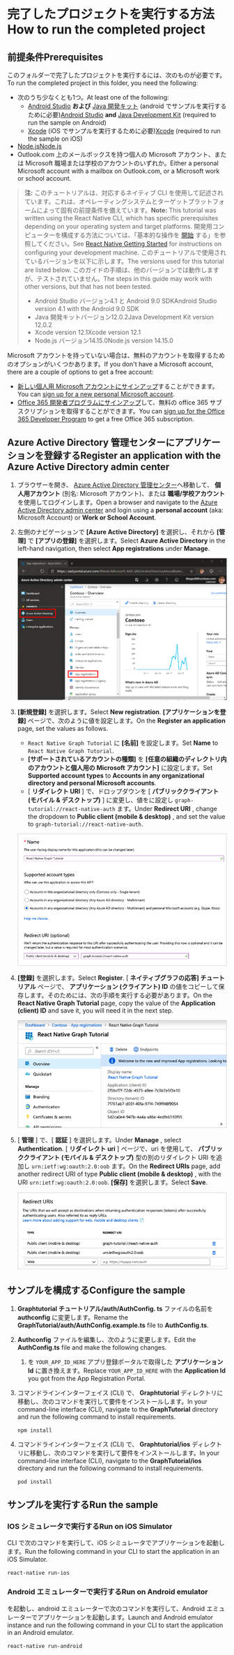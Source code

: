 # <a name="how-to-run-the-completed-project"></a><span data-ttu-id="5aa9b-101">完了したプロジェクトを実行する方法</span><span class="sxs-lookup"><span data-stu-id="5aa9b-101">How to run the completed project</span></span>

## <a name="prerequisites"></a><span data-ttu-id="5aa9b-102">前提条件</span><span class="sxs-lookup"><span data-stu-id="5aa9b-102">Prerequisites</span></span>

<span data-ttu-id="5aa9b-103">このフォルダーで完了したプロジェクトを実行するには、次のものが必要です。</span><span class="sxs-lookup"><span data-stu-id="5aa9b-103">To run the completed project in this folder, you need the following:</span></span>

- <span data-ttu-id="5aa9b-104">次のうち少なくとも1つ。</span><span class="sxs-lookup"><span data-stu-id="5aa9b-104">At least one of the following:</span></span>
  - <span data-ttu-id="5aa9b-105">[Android Studio](https://developer.android.com/studio/) **および** [Java 開発キット](https://jdk.java.net) (android でサンプルを実行するために必要)</span><span class="sxs-lookup"><span data-stu-id="5aa9b-105">[Android Studio](https://developer.android.com/studio/) **and** [Java Development Kit](https://jdk.java.net) (required to run the sample on Android)</span></span>
  - <span data-ttu-id="5aa9b-106">[Xcode](https://developer.apple.com/xcode/) (iOS でサンプルを実行するために必要)</span><span class="sxs-lookup"><span data-stu-id="5aa9b-106">[Xcode](https://developer.apple.com/xcode/) (required to run the sample on iOS)</span></span>
- [<span data-ttu-id="5aa9b-107">Node.js</span><span class="sxs-lookup"><span data-stu-id="5aa9b-107">Node.js</span></span>](https://nodejs.org)
- <span data-ttu-id="5aa9b-108">Outlook.com 上のメールボックスを持つ個人の Microsoft アカウント、または Microsoft 職場または学校のアカウントのいずれか。</span><span class="sxs-lookup"><span data-stu-id="5aa9b-108">Either a personal Microsoft account with a mailbox on Outlook.com, or a Microsoft work or school account.</span></span>

> <span data-ttu-id="5aa9b-109">**注:** このチュートリアルは、対応するネイティブ CLI を使用して記述されています。これは、オペレーティングシステムとターゲットプラットフォームによって固有の前提条件を備えています。</span><span class="sxs-lookup"><span data-stu-id="5aa9b-109">**Note:** This tutorial was written using the React Native CLI, which has specific prerequisites depending on your operating system and target platforms.</span></span> <span data-ttu-id="5aa9b-110">開発用コンピューターを構成する方法については、「基本的な操作を [開始](https://facebook.github.io/react-native/docs/getting-started) する」を参照してください。</span><span class="sxs-lookup"><span data-stu-id="5aa9b-110">See [React Native Getting Started](https://facebook.github.io/react-native/docs/getting-started) for instructions on configuring your development machine.</span></span> <span data-ttu-id="5aa9b-111">このチュートリアルで使用されているバージョンを以下に示します。</span><span class="sxs-lookup"><span data-stu-id="5aa9b-111">The versions used for this tutorial are listed below.</span></span> <span data-ttu-id="5aa9b-112">このガイドの手順は、他のバージョンでは動作しますが、テストされていません。</span><span class="sxs-lookup"><span data-stu-id="5aa9b-112">The steps in this guide may work with other versions, but that has not been tested.</span></span>
>
> - <span data-ttu-id="5aa9b-113">Android Studio バージョン4.1 と Android 9.0 SDK</span><span class="sxs-lookup"><span data-stu-id="5aa9b-113">Android Studio version 4.1 with the Android 9.0 SDK</span></span>
> - <span data-ttu-id="5aa9b-114">Java 開発キットバージョン12.0.2</span><span class="sxs-lookup"><span data-stu-id="5aa9b-114">Java Development Kit version 12.0.2</span></span>
> - <span data-ttu-id="5aa9b-115">Xcode version 12.1</span><span class="sxs-lookup"><span data-stu-id="5aa9b-115">Xcode version 12.1</span></span>
> - <span data-ttu-id="5aa9b-116">Node.js バージョン14.15.0</span><span class="sxs-lookup"><span data-stu-id="5aa9b-116">Node.js version 14.15.0</span></span>

<span data-ttu-id="5aa9b-117">Microsoft アカウントを持っていない場合は、無料のアカウントを取得するためのオプションがいくつかあります。</span><span class="sxs-lookup"><span data-stu-id="5aa9b-117">If you don't have a Microsoft account, there are a couple of options to get a free account:</span></span>

- <span data-ttu-id="5aa9b-118">[新しい個人用 Microsoft アカウントにサインアップ](https://signup.live.com/signup?wa=wsignin1.0&rpsnv=12&ct=1454618383&rver=6.4.6456.0&wp=MBI_SSL_SHARED&wreply=https://mail.live.com/default.aspx&id=64855&cbcxt=mai&bk=1454618383&uiflavor=web&uaid=b213a65b4fdc484382b6622b3ecaa547&mkt=E-US&lc=1033&lic=1)することができます。</span><span class="sxs-lookup"><span data-stu-id="5aa9b-118">You can [sign up for a new personal Microsoft account](https://signup.live.com/signup?wa=wsignin1.0&rpsnv=12&ct=1454618383&rver=6.4.6456.0&wp=MBI_SSL_SHARED&wreply=https://mail.live.com/default.aspx&id=64855&cbcxt=mai&bk=1454618383&uiflavor=web&uaid=b213a65b4fdc484382b6622b3ecaa547&mkt=E-US&lc=1033&lic=1).</span></span>
- <span data-ttu-id="5aa9b-119">[Office 365 開発者プログラムにサインアップ](https://developer.microsoft.com/office/dev-program)して、無料の office 365 サブスクリプションを取得することができます。</span><span class="sxs-lookup"><span data-stu-id="5aa9b-119">You can [sign up for the Office 365 Developer Program](https://developer.microsoft.com/office/dev-program) to get a free Office 365 subscription.</span></span>

## <a name="register-an-application-with-the-azure-active-directory-admin-center"></a><span data-ttu-id="5aa9b-120">Azure Active Directory 管理センターにアプリケーションを登録する</span><span class="sxs-lookup"><span data-stu-id="5aa9b-120">Register an application with the Azure Active Directory admin center</span></span>

1. <span data-ttu-id="5aa9b-121">ブラウザーを開き、 [Azure Active Directory 管理センター](https://aad.portal.azure.com)へ移動して、 **個人用アカウント** (別名: Microsoft アカウント)、または **職場/学校アカウント** を使用してログインします。</span><span class="sxs-lookup"><span data-stu-id="5aa9b-121">Open a browser and navigate to the [Azure Active Directory admin center](https://aad.portal.azure.com) and login using a **personal account** (aka: Microsoft Account) or **Work or School Account**.</span></span>

1. <span data-ttu-id="5aa9b-122">左側のナビゲーションで **[Azure Active Directory]** を選択し、それから **[管理]** で **[アプリの登録]** を選択します。</span><span class="sxs-lookup"><span data-stu-id="5aa9b-122">Select **Azure Active Directory** in the left-hand navigation, then select **App registrations** under **Manage**.</span></span>

    ![<span data-ttu-id="5aa9b-123">アプリの登録のスクリーンショット</span><span class="sxs-lookup"><span data-stu-id="5aa9b-123">A screenshot of the App registrations</span></span> ](/tutorial/images/aad-portal-app-registrations.png)

1. <span data-ttu-id="5aa9b-124">**[新規登録]** を選択します。</span><span class="sxs-lookup"><span data-stu-id="5aa9b-124">Select **New registration**.</span></span> <span data-ttu-id="5aa9b-125">**[アプリケーションを登録]** ページで、次のように値を設定します。</span><span class="sxs-lookup"><span data-stu-id="5aa9b-125">On the **Register an application** page, set the values as follows.</span></span>

    - <span data-ttu-id="5aa9b-126">`React Native Graph Tutorial` に **[名前]** を設定します。</span><span class="sxs-lookup"><span data-stu-id="5aa9b-126">Set **Name** to `React Native Graph Tutorial`.</span></span>
    - <span data-ttu-id="5aa9b-127">**[サポートされているアカウントの種類]** を **[任意の組織のディレクトリ内のアカウントと個人用の Microsoft アカウント]** に設定します。</span><span class="sxs-lookup"><span data-stu-id="5aa9b-127">Set **Supported account types** to **Accounts in any organizational directory and personal Microsoft accounts**.</span></span>
    - <span data-ttu-id="5aa9b-128">[ **リダイレクト URI** ] で、ドロップダウンを [ **パブリッククライアント (モバイル & デスクトップ)** ] に変更し、値をに設定し `graph-tutorial://react-native-auth` ます。</span><span class="sxs-lookup"><span data-stu-id="5aa9b-128">Under **Redirect URI** , change the dropdown to **Public client (mobile & desktop)** , and set the value to `graph-tutorial://react-native-auth`.</span></span>

    ![[アプリケーションを登録する] ページのスクリーンショット](/tutorial/images/aad-register-an-app.png)

1. <span data-ttu-id="5aa9b-130">**[登録]** を選択します。</span><span class="sxs-lookup"><span data-stu-id="5aa9b-130">Select **Register**.</span></span> <span data-ttu-id="5aa9b-131">[ **ネイティブグラフの応答] チュートリアル** ページで、 **アプリケーション (クライアント) ID** の値をコピーして保存します。そのためには、次の手順を実行する必要があります。</span><span class="sxs-lookup"><span data-stu-id="5aa9b-131">On the **React Native Graph Tutorial** page, copy the value of the **Application (client) ID** and save it, you will need it in the next step.</span></span>

    ![新しいアプリ登録のアプリケーション ID のスクリーンショット](/tutorial/images/aad-application-id.png)

1. <span data-ttu-id="5aa9b-133">[ **管理** ] で、[ **認証** ] を選択します。</span><span class="sxs-lookup"><span data-stu-id="5aa9b-133">Under **Manage** , select **Authentication**.</span></span> <span data-ttu-id="5aa9b-134">[ **リダイレクト uri** ] ページで、uri を使用して、 **パブリッククライアント (モバイル & デスクトップ)** 型の別のリダイレクト URI を追加し `urn:ietf:wg:oauth:2.0:oob` ます。</span><span class="sxs-lookup"><span data-stu-id="5aa9b-134">On the **Redirect URIs** page, add another redirect URI of type **Public client (mobile & desktop)** , with the URI `urn:ietf:wg:oauth:2.0:oob`.</span></span> <span data-ttu-id="5aa9b-135">**[保存]** を選択します。</span><span class="sxs-lookup"><span data-stu-id="5aa9b-135">Select **Save**.</span></span>

    ![リダイレクト Uri ページのスクリーンショット](/tutorial/images/aad-redirect-uris.png)

## <a name="configure-the-sample"></a><span data-ttu-id="5aa9b-137">サンプルを構成する</span><span class="sxs-lookup"><span data-stu-id="5aa9b-137">Configure the sample</span></span>

1. <span data-ttu-id="5aa9b-138">**Graphtutorial チュートリアル/auth/AuthConfig. ts** ファイルの名前を **authconfig** に変更します。</span><span class="sxs-lookup"><span data-stu-id="5aa9b-138">Rename the **GraphTutorial/auth/AuthConfig.example.ts** file to **AuthConfig.ts**.</span></span>
1. <span data-ttu-id="5aa9b-139">**Authconfig** ファイルを編集し、次のように変更します。</span><span class="sxs-lookup"><span data-stu-id="5aa9b-139">Edit the **AuthConfig.ts** file and make the following changes.</span></span>
    1. <span data-ttu-id="5aa9b-140">を `YOUR_APP_ID_HERE` アプリ登録ポータルで取得した **アプリケーション Id** に置き換えます。</span><span class="sxs-lookup"><span data-stu-id="5aa9b-140">Replace `YOUR_APP_ID_HERE` with the **Application Id** you got from the App Registration Portal.</span></span>

1. <span data-ttu-id="5aa9b-141">コマンドラインインターフェイス (CLI) で、 **Graphtutorial** ディレクトリに移動し、次のコマンドを実行して要件をインストールします。</span><span class="sxs-lookup"><span data-stu-id="5aa9b-141">In your command-line interface (CLI), navigate to the **GraphTutorial** directory and run the following command to install requirements.</span></span>

    ```Shell
    npm install
    ```

1. <span data-ttu-id="5aa9b-142">コマンドラインインターフェイス (CLI) で、 **Graphtutorial/ios** ディレクトリに移動し、次のコマンドを実行して要件をインストールします。</span><span class="sxs-lookup"><span data-stu-id="5aa9b-142">In your command-line interface (CLI), navigate to the **GraphTutorial/ios** directory and run the following command to install requirements.</span></span>

    ```Shell
    pod install
    ```

## <a name="run-the-sample"></a><span data-ttu-id="5aa9b-143">サンプルを実行する</span><span class="sxs-lookup"><span data-stu-id="5aa9b-143">Run the sample</span></span>

### <a name="run-on-ios-simulator"></a><span data-ttu-id="5aa9b-144">IOS シミュレータで実行する</span><span class="sxs-lookup"><span data-stu-id="5aa9b-144">Run on iOS Simulator</span></span>

<span data-ttu-id="5aa9b-145">CLI で次のコマンドを実行して、iOS シミュレータでアプリケーションを起動します。</span><span class="sxs-lookup"><span data-stu-id="5aa9b-145">Run the following command in your CLI to start the application in an iOS Simulator.</span></span>

```Shell
react-native run-ios
```

### <a name="run-on-android-emulator"></a><span data-ttu-id="5aa9b-146">Android エミュレーターで実行する</span><span class="sxs-lookup"><span data-stu-id="5aa9b-146">Run on Android emulator</span></span>

<span data-ttu-id="5aa9b-147">を起動し、android エミュレーターで次のコマンドを実行して、Android エミュレーターでアプリケーションを起動します。</span><span class="sxs-lookup"><span data-stu-id="5aa9b-147">Launch and Android emulator instance and run the following command in your CLI to start the application in an Android emulator.</span></span>

```Shell
react-native run-android
```

